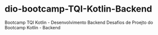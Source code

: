 # dio-bootcamp-TQI-Kotlin-Backend
Bootcamp TQI Kotlin - Desenvolvimento Backend
Desafios de Proejto  do Bootcamp Kotlin - Backend
